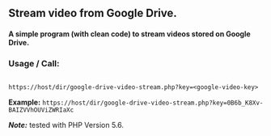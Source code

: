 ## Stream video from Google Drive.

#### A simple program (with clean code) to stream videos stored on Google Drive.

### Usage / Call:

```

https://host/dir/google-drive-video-stream.php?key=<google-video-key>

```

**Example:** `https://host/dir/google-drive-video-stream.php?key=0B6b_K8Xv-BAIZVVhOUViZWRIaXc`

_**Note:**_ tested with PHP Version 5.6.
